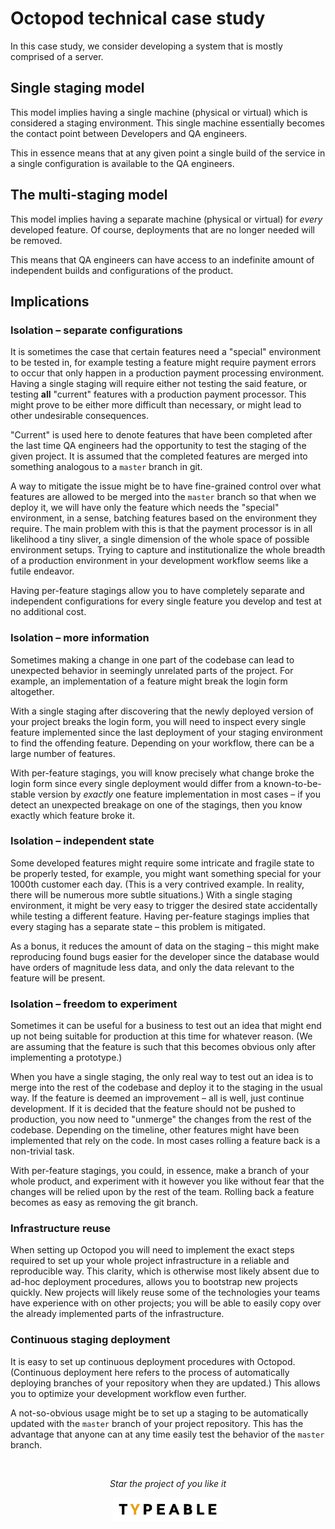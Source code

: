 # Octopod technical case study

In this case study, we consider developing a system that is mostly comprised of a server.

## Single staging model

This model implies having a single machine (physical or virtual) which is considered a staging environment. This single machine essentially becomes the contact point between Developers and QA engineers.

This in essence means that at any given point a single build of the service in a single configuration is available to the QA engineers.

## The multi-staging model

This model implies having a separate machine (physical or virtual) for *every* developed feature. Of course, deployments that are no longer needed will be removed.

This means that QA engineers can have access to an indefinite amount of independent builds and configurations of the product.

## Implications

### Isolation – separate configurations

It is sometimes the case that certain features need a "special" environment to be tested in, for example testing a feature might require payment errors to occur that only happen in a production payment processing environment. Having a single staging will require either not testing the said feature, or testing **all** "current" features with a production payment processor. This might prove to be either more difficult than necessary, or might lead to other undesirable consequences.

"Current" is used here to denote features that have been completed after the last time QA engineers had the opportunity to test the staging of the given project. It is assumed that the completed features are merged into something analogous to a `master` branch in git.

A way to mitigate the issue might be to have fine-grained control over what features are allowed to be merged into the `master` branch so that when we deploy it, we will have only the feature which needs the "special" environment, in a sense, batching features based on the environment they require. The main problem with this is that the payment processor is in all likelihood a tiny sliver, a single dimension of the whole space of possible environment setups. Trying to capture and institutionalize the whole breadth of a production environment in your development workflow seems like a futile endeavor.

Having per-feature stagings allow you to have completely separate and independent configurations for every single feature you develop and test at no additional cost.

### Isolation – more information

Sometimes making a change in one part of the codebase can lead to unexpected behavior in seemingly unrelated parts of the project. For example, an implementation of a feature might break the login form altogether.

With a single staging after discovering that the newly deployed version of your project breaks the login form, you will need to inspect every single feature implemented since the last deployment of your staging environment to find the offending feature. Depending on your workflow, there can be a large number of features.

With per-feature stagings, you will know precisely what change broke the login form since every single deployment would differ from a known-to-be-stable version by *exactly* one feature implementation in most cases – if you detect an unexpected breakage on one of the stagings, then you know exactly which feature broke it.

### Isolation – independent state

Some developed features might require some intricate and fragile state to be properly tested, for example, you might want something special for your 1000th customer each day. (This is a very contrived example. In reality, there will be numerous more subtle situations.) With a single staging environment, it might be very easy to trigger the desired state accidentally while testing a different feature. Having per-feature stagings implies that every staging has a separate state – this problem is mitigated.

As a bonus, it reduces the amount of data on the staging – this might make reproducing found bugs easier for the developer since the database would have orders of magnitude less data, and only the data relevant to the feature will be present.

### Isolation – freedom to experiment

Sometimes it can be useful for a business to test out an idea that might end up not being suitable for production at this time for whatever reason. (We are assuming that the feature is such that this becomes obvious only after implementing a prototype.)

When you have a single staging, the only real way to test out an idea is to merge into the rest of the codebase and deploy it to the staging in the usual way. If the feature is deemed an improvement – all is well, just continue development. If it is decided that the feature should not be pushed to production, you now need to "unmerge" the changes from the rest of the codebase. Depending on the timeline, other features might have been implemented that rely on the code. In most cases rolling a feature back is a non-trivial task.

With per-feature stagings, you could, in essence, make a branch of your whole product, and experiment with it however you like without fear that the changes will be relied upon by the rest of the team. Rolling back a feature becomes as easy as removing the git branch.

### Infrastructure reuse

When setting up Octopod you will need to implement the exact steps required to set up your whole project infrastructure in a reliable and reproducible way. This clarity, which is otherwise most likely absent due to ad-hoc deployment procedures, allows you to bootstrap new projects quickly. New projects will likely reuse some of the technologies your teams have experience with on other projects; you will be able to easily copy over the already implemented parts of the infrastructure.

### Continuous staging deployment

It is easy to set up continuous deployment procedures with Octopod. (Continuous deployment here refers to the process of automatically deploying branches of your repository when they are updated.) This allows you to optimize your development workflow even further.

A not-so-obvious usage might be to set up a staging to be automatically updated with the `master` branch of your project repository. This has the advantage that anyone can at any time easily test the behavior of the `master` branch.

<br />

<p align="center">
  <i>Star the project of you like it</i>
</p>

<p align="center"><a href="https://typeable.io"><img src="../../img/typeable_logo.svg" width="177px"></img></a></p>
